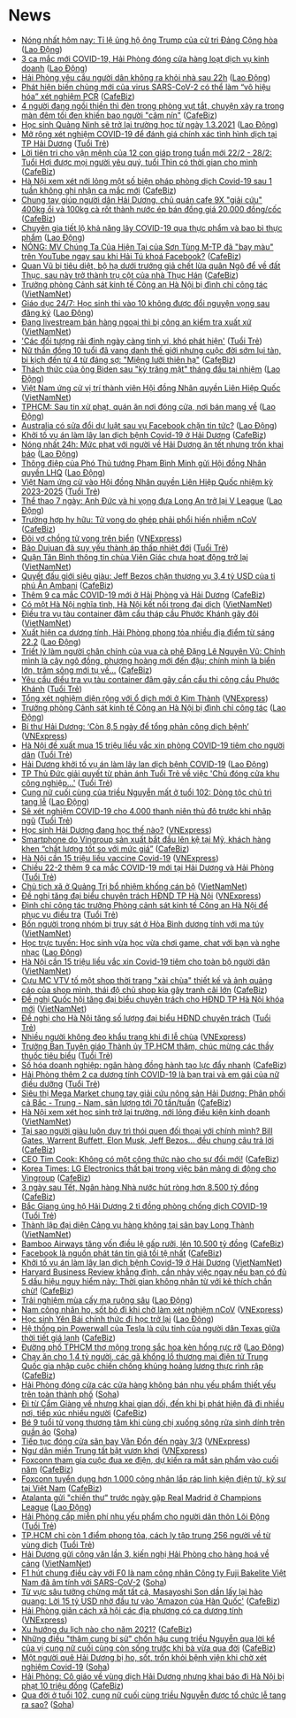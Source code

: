 # News

- [Nóng nhất hôm nay: Tỉ lệ ủng hộ ông Trump của cử tri Đảng Cộng hòa](https://laodong.vn/video-the-gioi/nong-nhat-hom-nay-ti-le-ung-ho-ong-trump-cua-cu-tri-dang-cong-hoa-882652.ldo) ([Lao Động](https://laodong.vn))
- [3 ca mắc mới COVID-19, Hải Phòng đóng cửa hàng loạt dịch vụ kinh doanh](https://laodong.vn/xa-hoi/3-ca-mac-moi-covid-19-hai-phong-dong-cua-hang-loat-dich-vu-kinh-doanh-882680.ldo) ([Lao Động](https://laodong.vn))
- [Hải Phòng yêu cầu người dân không ra khỏi nhà sau 22h](https://laodong.vn/xa-hoi/hai-phong-yeu-cau-nguoi-dan-khong-ra-khoi-nha-sau-22h-882684.ldo) ([Lao Động](https://laodong.vn))
- [Phát hiện biến chủng mới của virus SARS-CoV-2 có thể làm “vô hiệu hóa” xét nghiệm PCR](https://cafebiz.vn/phat-hien-bien-chung-moi-cua-virus-sars-cov-2-co-the-lam-vo-hieu-hoaxet-nghiem-pcr-20210222201925028.chn) ([CafeBiz](https://cafebiz.vn))
- [4 người đang ngồi thiền thì đèn trong phòng vụt tắt, chuyện xảy ra trong màn đêm tối đen khiến bao người "câm nín"](https://cafebiz.vn/4-nguoi-dang-ngoi-thien-thi-den-trong-phong-vut-tat-chuyen-xay-ra-trong-man-dem-toi-den-khien-bao-nguoi-cam-nin-20210222163455219.chn) ([CafeBiz](https://cafebiz.vn))
- [Học sinh Quảng Ninh sẽ trở lại trường học từ ngày 1.3.2021](https://laodong.vn/xa-hoi/hoc-sinh-quang-ninh-se-tro-lai-truong-hoc-tu-ngay-132021-882682.ldo) ([Lao Động](https://laodong.vn))
- [Mở rộng xét nghiệm COVID-19 để đánh giá chính xác tình hình dịch tại TP Hải Dương](https://tuoitre.vn/mo-rong-xet-nghiem-covid-19-de-danh-gia-chinh-xac-tinh-hinh-dich-tai-tp-hai-duong-20210222200802771.htm) ([Tuổi Trẻ](https://tuoitre.vn))
- [Lời tiên tri cho vận mệnh của 12 con giáp trong tuần mới 22/2 - 28/2: Tuổi Hợi được mọi người yêu quý, tuổi Thìn có thời gian cho mình](https://cafebiz.vn/loi-tien-tri-cho-van-menh-cua-12-con-giap-trong-tuan-moi-22-2-28-2-tuoi-hoi-duoc-moi-nguoi-yeu-quy-tuoi-thin-co-thoi-gian-cho-minh-20210222164557128.chn) ([CafeBiz](https://cafebiz.vn))
- [Hà Nội xem xét nới lỏng một số biện pháp phòng dịch Covid-19 sau 1 tuần không ghi nhận ca mắc mới](https://cafebiz.vn/ha-noi-xem-xet-noi-long-mot-so-bien-phap-phong-dich-covid-19-sau-1-tuan-khong-ghi-nhan-ca-mac-moi-20210222201509441.chn) ([CafeBiz](https://cafebiz.vn))
- [Chung tay giúp người dân Hải Dương, chủ quán cafe 9X "giải cứu" 400kg ổi và 100kg cà rốt thành nước ép bán đồng giá 20.000 đồng/cốc](https://cafebiz.vn/chung-tay-giup-nguoi-dan-hai-duong-chu-quan-cafe-9x-giai-cuu-400kg-oi-va-100kg-ca-rot-thanh-nuoc-ep-ban-dong-gia-20000-dong-coc-20210222160851453.chn) ([CafeBiz](https://cafebiz.vn))
- [Chuyên gia tiết lộ khả năng lây COVID-19 qua thực phẩm và bao bì thực phẩm](https://laodong.vn/the-gioi/chuyen-gia-tiet-lo-kha-nang-lay-covid-19-qua-thuc-pham-va-bao-bi-thuc-pham-882599.ldo) ([Lao Động](https://laodong.vn))
- [NÓNG: MV Chúng Ta Của Hiện Tại của Sơn Tùng M-TP đã "bay màu" trên YouTube ngay sau khi Hải Tú khoá Facebook?](https://cafebiz.vn/nong-mv-chung-ta-cua-hien-tai-cua-son-tung-m-tp-da-bay-mau-tren-youtube-ngay-sau-khi-hai-tu-khoa-facebook-20210222202836913.chn) ([CafeBiz](https://cafebiz.vn))
- [Quan Vũ bị tiêu diệt, bộ hạ dưới trướng giả chết lừa quân Ngô để về đất Thục, sau này trở thành trụ cột của nhà Thục Hán](https://cafebiz.vn/quan-vu-bi-tieu-diet-bo-ha-duoi-truong-gia-chet-lua-quan-ngo-de-ve-dat-thuc-sau-nay-tro-thanh-tru-cot-cua-nha-thuc-han-20210222162710292.chn) ([CafeBiz](https://cafebiz.vn))
- [Trưởng phòng Cảnh sát kinh tế Công an Hà Nội bị đình chỉ công tác](http://vietnamnet.vn/vn/thoi-su/truong-phong-canh-sat-kinh-te-cong-an-ha-noi-bi-dinh-chi-cong-tac-714714.html) ([VietNamNet](https://vietnamnet.vn))
- [Giáo dục 24/7: Học sinh thi vào 10 không được đổi nguyện vọng sau đăng ký](https://laodong.vn/video/giao-duc-247-hoc-sinh-thi-vao-10-khong-duoc-doi-nguyen-vong-sau-dang-ky-882634.ldo) ([Lao Động](https://laodong.vn))
- [Đang livestream bán hàng ngoại thì bị công an kiểm tra xuất xứ](http://vietnamnet.vn/vn/thoi-su/dang-livestream-ban-hang-ngoai-thi-bi-cong-an-kiem-tra-xuat-xu-714701.html) ([VietNamNet](https://vietnamnet.vn))
- ['Các đối tượng rải đinh ngày càng tinh vi, khó phát hiện'](https://tuoitre.vn/cac-doi-tuong-rai-dinh-ngay-cang-tinh-vi-kho-phat-hien-20210222194619841.htm) ([Tuổi Trẻ](https://tuoitre.vn))
- [Nữ thần đồng 10 tuổi đã vang danh thế giới nhưng cuộc đời sớm lụi tàn, bi kịch đến từ 4 từ đáng sợ: "Miệng lưỡi thiên hạ"](https://cafebiz.vn/nu-than-dong-10-tuoi-da-vang-danh-the-gioi-nhung-cuoc-doi-som-lui-tan-bi-kich-den-tu-4-tu-dang-so-mieng-luoi-thien-ha-20210222201043906.chn) ([CafeBiz](https://cafebiz.vn))
- [Thách thức của ông Biden sau &quot;kỳ trăng mật&quot; tháng đầu tại nhiệm](https://laodong.vn/the-gioi/thach-thuc-cua-ong-biden-sau-ky-trang-mat-thang-dau-tai-nhiem-882596.ldo) ([Lao Động](https://laodong.vn))
- [Việt Nam ứng cử vị trí thành viên Hội đồng Nhân quyền Liên Hiệp Quốc](http://vietnamnet.vn/vn/thoi-su/chinh-tri/viet-nam-ung-cu-vi-tri-thanh-vien-hoi-dong-nhan-quyen-lien-hiep-quoc-714708.html) ([VietNamNet](https://vietnamnet.vn))
- [TPHCM: Sau tin xử phạt, quán ăn nơi đóng cửa, nơi bán mang về](https://laodong.vn/kinh-te/tphcm-sau-tin-xu-phat-quan-an-noi-dong-cua-noi-ban-mang-ve-882364.ldo) ([Lao Động](https://laodong.vn))
- [Australia có sửa đổi dự luật sau vụ Facebook chặn tin tức?](https://laodong.vn/the-gioi/australia-co-sua-doi-du-luat-sau-vu-facebook-chan-tin-tuc-882562.ldo) ([Lao Động](https://laodong.vn))
- [Khởi tố vụ án làm lây lan dịch bệnh Covid-19 ở Hải Dương](https://cafebiz.vn/khoi-to-vu-an-lam-lay-lan-dich-benh-covid-19-o-hai-duong-20210222192910318.chn) ([CafeBiz](https://cafebiz.vn))
- [Nóng nhất 24h: Mức phạt với người về Hải Dương ăn tết nhưng trốn khai báo](https://laodong.vn/video/nong-nhat-24h-muc-phat-voi-nguoi-ve-hai-duong-an-tet-nhung-tron-khai-bao-882633.ldo) ([Lao Động](https://laodong.vn))
- [Thông điệp của Phó Thủ  tướng Phạm Bình Minh gửi Hội đồng Nhân quyền LHQ](https://laodong.vn/video/thong-diep-cua-pho-thu-tuong-pham-binh-minh-gui-hoi-dong-nhan-quyen-lhq-882648.ldo) ([Lao Động](https://laodong.vn))
- [Việt Nam ứng cử vào Hội đồng Nhân quyền Liên Hiệp Quốc nhiệm kỳ 2023-2025](https://tuoitre.vn/viet-nam-ung-cu-vao-hoi-dong-nhan-quyen-lien-hiep-quoc-nhiem-ky-2023-2025-20210222193715477.htm) ([Tuổi Trẻ](https://tuoitre.vn))
- [Thể thao 7 ngày: Anh Đức và hi vọng đưa Long An trở lại V League](https://laodong.vn/video/the-thao-7-ngay-anh-duc-va-hi-vong-dua-long-an-tro-lai-v-league-882569.ldo) ([Lao Động](https://laodong.vn))
- [Trường hợp hy hữu: Tử vong do ghép phải phổi hiến nhiễm nCoV](https://cafebiz.vn/truong-hop-hy-huu-tu-vong-do-ghep-phai-phoi-hien-nhiem-ncov-20210222192509844.chn) ([CafeBiz](https://cafebiz.vn))
- [Đôi vợ chồng tử vong trên biển](https://vnexpress.net/doi-vo-chong-tu-vong-tren-bien-4238680.html) ([VNExpress](https://vnexpress.net))
- [Bão Dujuan đã suy yếu thành áp thấp nhiệt đới](https://tuoitre.vn/bao-dujuan-da-suy-yeu-thanh-ap-thap-nhiet-doi-2021022218540133.htm) ([Tuổi Trẻ](https://tuoitre.vn))
- [Quận Tân Bình thông tin chùa Viên Giác chưa hoạt động trở lại](http://vietnamnet.vn/vn/thoi-su/quan-tan-binh-thong-tin-chua-vien-giac-chua-hoat-dong-tro-lai-714704.html) ([VietNamNet](https://vietnamnet.vn))
- [Quyết đấu giới siêu giàu: Jeff Bezos chặn thương vụ 3,4 tỷ USD của tỉ phú Ấn Ambani](https://cafebiz.vn/quyet-dau-gioi-sieu-giau-jeff-bezos-chan-thuong-vu-34-ty-usd-cua-ti-phu-an-ambani-20210222192125289.chn) ([CafeBiz](https://cafebiz.vn))
- [Thêm 9 ca mắc COVID-19 mới ở Hải Phòng và Hải Dương](https://cafebiz.vn/them-9-ca-mac-covid-19-moi-o-hai-phong-va-hai-duong-20210222191640898.chn) ([CafeBiz](https://cafebiz.vn))
- [Có một Hà Nội nghĩa tình, Hà Nội kết nối trong đại dịch](http://vietnamnet.vn/vn/thoi-su/chinh-tri/co-mot-ha-noi-nghia-tinh-ha-noi-ket-noi-trong-dai-dich-714703.html) ([VietNamNet](https://vietnamnet.vn))
- [Điều tra vụ tàu container đâm cẩu tháp cầu Phước Khánh gãy đôi](http://vietnamnet.vn/vn/thoi-su/an-toan-giao-thong/dieu-tra-vu-tau-container-dam-cau-thap-cau-phuoc-khanh-gay-doi-714707.html) ([VietNamNet](https://vietnamnet.vn))
- [Xuất hiện ca dương tính, Hải Phòng phong tỏa nhiều địa điểm từ sáng 22.2](https://laodong.vn/video/xuat-hien-ca-duong-tinh-hai-phong-phong-toa-nhieu-dia-diem-tu-sang-222-882458.ldo) ([Lao Động](https://laodong.vn))
- [Triết lý làm người chân chính của vua cà phê Đặng Lê Nguyên Vũ: Chính mình là cây ngô đồng, phượng hoàng mới đến đậu; chính mình là biển lớn, trăm sông mới tụ về...](https://cafebiz.vn/triet-ly-lam-nguoi-chan-chinh-cua-vua-ca-phe-dang-le-nguyen-vu-chinh-minh-la-cay-ngo-dong-phuong-hoang-voi-den-dau-chinh-minh-la-bien-lon-tram-song-moi-tu-ve-20210222155133561.chn) ([CafeBiz](https://cafebiz.vn))
- [Yêu cầu điều tra vụ tàu container đâm gãy cần cẩu thi công cầu Phước Khánh](https://tuoitre.vn/yeu-cau-dieu-tra-vu-tau-container-dam-gay-can-cau-thi-cong-cau-phuoc-khanh-20210222184612423.htm) ([Tuổi Trẻ](https://tuoitre.vn))
- [Tổng xét nghiệm diện rộng với ổ dịch mới ở Kim Thành](https://vnexpress.net/tong-xet-nghiem-dien-rong-voi-o-dich-moi-o-kim-thanh-4238675.html) ([VNExpress](https://vnexpress.net))
- [Trưởng phòng Cảnh sát kinh tế Công an Hà Nội bị đình chỉ công tác](https://laodong.vn/phap-luat/truong-phong-canh-sat-kinh-te-cong-an-ha-noi-bi-dinh-chi-cong-tac-882650.ldo) ([Lao Động](https://laodong.vn))
- [Bí thư Hải Dương: ‘Còn 8,5 ngày để tổng phản công dịch bệnh’](https://vnexpress.net/bi-thu-hai-duong-con-8-5-ngay-de-tong-phan-cong-dich-benh-4238648.html) ([VNExpress](https://vnexpress.net))
- [Hà Nội đề xuất mua 15 triệu liều vắc xin phòng COVID-19 tiêm cho người dân](https://tuoitre.vn/ha-noi-de-xuat-mua-15-trieu-lieu-vac-xin-phong-covid-19-tiem-cho-nguoi-dan-20210222175118144.htm) ([Tuổi Trẻ](https://tuoitre.vn))
- [Hải Dương khởi tố vụ án làm lây lan dịch bệnh COVID-19](https://laodong.vn/phap-luat/hai-duong-khoi-to-vu-an-lam-lay-lan-dich-benh-covid-19-882617.ldo) ([Lao Động](https://laodong.vn))
- [TP Thủ Đức giải quyết từ phản ánh Tuổi Trẻ về việc 'Chủ đóng cửa khu công nghiệp...'](https://tuoitre.vn/tp-thu-duc-giai-quyet-tu-phan-anh-tuoi-tre-ve-viec-chu-dong-cua-khu-cong-nghiep-20210222173243801.htm) ([Tuổi Trẻ](https://tuoitre.vn))
- [Cung nữ cuối cùng của triều Nguyễn mất ở tuổi 102: Dòng tộc chủ trì tang lễ](https://laodong.vn/xa-hoi/cung-nu-cuoi-cung-cua-trieu-nguyen-mat-o-tuoi-102-dong-toc-chu-tri-tang-le-882558.ldo) ([Lao Động](https://laodong.vn))
- [Sẽ xét nghiệm COVID-19 cho 4.000 thanh niên thủ đô trước khi nhập ngũ](https://tuoitre.vn/se-xet-nghiem-covid-19-cho-4-000-thanh-nien-thu-do-truoc-khi-nhap-ngu-20210222173735366.htm) ([Tuổi Trẻ](https://tuoitre.vn))
- [Học sinh Hải Dương đang học thế nào?](https://vnexpress.net/hoc-sinh-hai-duong-dang-hoc-the-nao-4238630.html) ([VNExpress](https://vnexpress.net))
- [Smartphone do Vingroup sản xuất bắt đầu lên kệ tại Mỹ, khách hàng khen “chất lượng tốt so với mức giá”](https://cafebiz.vn/smartphone-do-vingroup-san-xuat-bat-dau-len-ke-tai-my-khach-hang-khen-chat-luong-tot-so-voi-muc-gia-20210222182716804.chn) ([CafeBiz](https://cafebiz.vn))
- [Hà Nội cần 15 triệu liều vaccine Covid-19](https://vnexpress.net/ha-noi-can-15-trieu-lieu-vaccine-covid-19-4238633.html) ([VNExpress](https://vnexpress.net))
- [Chiều 22-2 thêm 9 ca mắc COVID-19 mới tại Hải Dương và Hải Phòng](https://tuoitre.vn/chieu-22-2-them-9-ca-mac-covid-19-moi-tai-hai-duong-va-hai-phong-20210222181537981.htm) ([Tuổi Trẻ](https://tuoitre.vn))
- [Chủ tịch xã ở Quảng Trị bổ nhiệm khống cán bộ](http://vietnamnet.vn/vn/thoi-su/chong-tham-nhung/chu-tich-xa-o-quang-tri-bo-nhiem-khong-can-bo-714696.html) ([VietNamNet](https://vietnamnet.vn))
- [Đề nghị tăng đại biểu chuyên trách HĐND TP Hà Nội](https://vnexpress.net/de-nghi-tang-dai-bieu-chuyen-trach-hdnd-tp-ha-noi-4238653.html) ([VNExpress](https://vnexpress.net))
- [Đình chỉ công tác trưởng Phòng cảnh sát kinh tế Công an Hà Nội để phục vụ điều tra](https://tuoitre.vn/dinh-chi-cong-tac-truong-phong-canh-sat-kinh-te-cong-an-ha-noi-de-phuc-vu-dieu-tra-20210222175649567.htm) ([Tuổi Trẻ](https://tuoitre.vn))
- [Bốn người trong nhóm bị truy sát ở Hòa Bình dương tính với ma túy](http://vietnamnet.vn/vn/thoi-su/bon-nguoi-trong-nhom-bi-truy-sat-o-hoa-binh-duong-tinh-voi-ma-tuy-714693.html) ([VietNamNet](https://vietnamnet.vn))
- [Học trực tuyến: Học sinh vừa học vừa chơi game, chat với bạn và nghe nhạc](https://laodong.vn/giao-duc/hoc-truc-tuyen-hoc-sinh-vua-hoc-vua-choi-game-chat-voi-ban-va-nghe-nhac-882516.ldo) ([Lao Động](https://laodong.vn))
- [Hà Nội cần 15 triệu liều vắc xin Covid-19 tiêm cho toàn bộ người dân](http://vietnamnet.vn/vn/thoi-su/ha-noi-can-15-trieu-lieu-vac-xin-covid-19-tiem-cho-toan-bo-nguoi-dan-714666.html) ([VietNamNet](https://vietnamnet.vn))
- [Cựu MC VTV tố một shop thời trang "xài chùa" thiết kế và ảnh quảng cáo của shop mình, thái độ chủ shop kia gây tranh cãi lớn](https://cafebiz.vn/cuu-mc-vtv-to-mot-shop-thoi-trang-xai-chua-thiet-ke-va-anh-quang-cao-cua-shop-minh-thai-do-chu-shop-kia-gay-tranh-cai-lon-20210222163553934.chn) ([CafeBiz](https://cafebiz.vn))
- [Đề nghị Quốc hội tăng đại biểu chuyên trách cho HĐND TP Hà Nội khóa mới](http://vietnamnet.vn/vn/thoi-su/quoc-hoi/de-nghi-quoc-hoi-tang-dai-bieu-chuyen-trach-cho-hdnd-tp-ha-noi-khoa-moi-714689.html) ([VietNamNet](https://vietnamnet.vn))
- [Đề nghị cho Hà Nội tăng số lượng đại biểu HĐND chuyên trách](https://tuoitre.vn/de-nghi-cho-ha-noi-tang-so-luong-dai-bieu-hdnd-chuyen-trach-20210222171046394.htm) ([Tuổi Trẻ](https://tuoitre.vn))
- [Nhiều người không đeo khẩu trang khi đi lễ chùa](https://vnexpress.net/nhieu-nguoi-khong-deo-khau-trang-khi-di-le-chua-4238595.html) ([VNExpress](https://vnexpress.net))
- [Trưởng Ban Tuyên giáo Thành ủy TP.HCM thăm, chúc mừng các thầy thuốc tiêu biểu](https://tuoitre.vn/truong-ban-tuyen-giao-thanh-uy-tp-hcm-tham-chuc-mung-cac-thay-thuoc-tieu-bieu-20210222170502975.htm) ([Tuổi Trẻ](https://tuoitre.vn))
- [Số hóa doanh nghiệp: ngân hàng đồng hành tạo lực đẩy nhanh](https://cafebiz.vn/so-hoa-doanh-nghiep-ngan-hang-dong-hanh-tao-luc-day-nhanh-2021022216590797.chn) ([CafeBiz](https://cafebiz.vn))
- [Hải Phòng thêm 2 ca dương tính COVID-19 là bạn trai và em gái của nữ điều dưỡng](https://tuoitre.vn/hai-phong-them-2-ca-duong-tinh-covid-19-la-ban-trai-va-em-gai-cua-nu-dieu-duong-20210222171519785.htm) ([Tuổi Trẻ](https://tuoitre.vn))
- [Siêu thị Mega Market chung tay giải cứu nông sản Hải Dương: Phân phối cả Bắc - Trung - Nam, sản lượng tới 70 tấn/tuần](https://cafebiz.vn/sieu-thi-mega-market-chung-tay-giai-cuu-nong-san-hai-duong-phan-phoi-ca-bac-trung-nam-san-luong-toi-70-tan-tuan-20210222171818148.chn) ([CafeBiz](https://cafebiz.vn))
- [Hà Nội xem xét học sinh trở lại trường, nới lỏng điều kiện kinh doanh](http://vietnamnet.vn/vn/thoi-su/ha-noi-xem-xet-hoc-sinh-tro-lai-truong-noi-long-dieu-kien-kinh-doanh-714680.html) ([VietNamNet](https://vietnamnet.vn))
- [Tại sao người giàu luôn duy trì thói quen đối thoại với chính mình? Bill Gates, Warrent Buffett, Elon Musk, Jeff Bezos... đều chung câu trả lời](https://cafebiz.vn/tai-sao-nguoi-giau-luon-duy-tri-thoi-quen-doi-thoai-voi-chinh-minh-bill-gates-warrent-buffett-elon-musk-jeff-bezos-deu-chung-cau-tra-loi-20210222170751314.chn) ([CafeBiz](https://cafebiz.vn))
- [CEO Tim Cook: Không có một công thức nào cho sự đổi mới!](https://cafebiz.vn/ceo-tim-cook-khong-co-mot-cong-thuc-nao-cho-su-doi-moi-20210222154305483.chn) ([CafeBiz](https://cafebiz.vn))
- [Korea Times: LG Electronics thất bại trong việc bán mảng di động cho Vingroup](https://cafebiz.vn/korea-times-lg-electronics-that-bai-trong-viec-ban-mang-di-dong-cho-vingroup-20210222165031465.chn) ([CafeBiz](https://cafebiz.vn))
- [3 ngày sau Tết, Ngân hàng Nhà nước hút ròng hơn 8.500 tỷ đồng](https://cafebiz.vn/3-ngay-sau-tet-ngan-hang-nha-nuoc-hut-rong-hon-8500-ty-dong-20210222164429447.chn) ([CafeBiz](https://cafebiz.vn))
- [Bắc Giang ủng hộ Hải Dương 2 tỉ đồng phòng chống dịch COVID-19](https://tuoitre.vn/bac-giang-ung-ho-hai-duong-2-ti-dong-phong-chong-dich-covid-19-20210222162019579.htm) ([Tuổi Trẻ](https://tuoitre.vn))
- [Thành lập đại diện Cảng vụ hàng không tại sân bay Long Thành](http://vietnamnet.vn/vn/thoi-su/an-toan-giao-thong/thanh-lap-dai-dien-cang-vu-hang-khong-tai-san-bay-long-thanh-714674.html) ([VietNamNet](https://vietnamnet.vn))
- [Bamboo Airways tăng vốn điều lệ gấp rưỡi, lên 10.500 tỷ đồng](https://cafebiz.vn/bamboo-airways-tang-von-dieu-le-gap-ruoi-len-10500-ty-dong-20210222163138072.chn) ([CafeBiz](https://cafebiz.vn))
- [Facebook là nguồn phát tán tin giả tồi tệ nhất](https://cafebiz.vn/facebook-la-nguon-phat-tan-tin-gia-toi-te-nhat-20210222134756418.chn) ([CafeBiz](https://cafebiz.vn))
- [Khởi tố vụ án làm lây lan dịch bệnh Covid-19 ở Hải Dương](http://vietnamnet.vn/vn/thoi-su/khoi-to-vu-an-lam-lay-lan-dich-benh-covid-19-o-hai-duong-714669.html) ([VietNamNet](https://vietnamnet.vn))
- [Harvard Business Review khẳng định, cần nhảy việc ngay nếu bạn có đủ 5 dấu hiệu nguy hiểm này: Thời gian không nhân từ với kẻ thích chần chừ!](https://cafebiz.vn/harvard-business-review-khang-dinh-can-nhay-viec-ngay-neu-ban-co-du-5-dau-hieu-nguy-hiem-nay-thoi-gian-khong-nhan-tu-voi-ke-thich-chan-chu-2021022216124455.chn) ([CafeBiz](https://cafebiz.vn))
- [Trải nghiệm mùa cấy mạ ruộng sâu](https://laodong.vn/photo/trai-nghiem-mua-cay-ma-ruong-sau-882466.ldo) ([Lao Động](https://laodong.vn))
- [Nam công nhân ho, sốt bỏ đi khi chờ làm xét nghiệm nCoV](https://vnexpress.net/nam-cong-nhan-ho-sot-bo-di-khi-cho-lam-xet-nghiem-ncov-4238541.html) ([VNExpress](https://vnexpress.net))
- [Học sinh Yên Bái chính thức đi học trở lại](https://laodong.vn/photo/hoc-sinh-yen-bai-chinh-thuc-di-hoc-tro-lai-882478.ldo) ([Lao Động](https://laodong.vn))
- [Hệ thống pin Powerwall của Tesla là cứu tinh của người dân Texas giữa thời tiết giá lạnh](https://cafebiz.vn/he-thong-pin-powerwall-cua-tesla-la-cuu-tinh-cua-nguoi-dan-texas-giua-thoi-tiet-gia-lanh-20210222135223163.chn) ([CafeBiz](https://cafebiz.vn))
- [Đường phố TPHCM thơ mộng trong sắc hoa kèn hồng rực rỡ](https://laodong.vn/photo/duong-pho-tphcm-tho-mong-trong-sac-hoa-ken-hong-ruc-ro-882519.ldo) ([Lao Động](https://laodong.vn))
- [Chạy ăn cho 1,4 tỷ người, các gã khổng lồ thương mại điện tử Trung Quốc gia nhập cuộc chiến chống khủng hoảng lương thực rình rập](https://cafebiz.vn/chay-an-cho-14-ty-nguoi-cac-ga-khong-lo-thuong-mai-dien-tu-trung-quoc-gia-nhap-cuoc-chien-chong-khung-hoang-luong-thuc-rinh-rap-20210222153931055.chn) ([CafeBiz](https://cafebiz.vn))
- [Hải Phòng đóng cửa các cửa hàng không bán nhu yếu phẩm thiết yếu trên toàn thành phố](https://soha.vn/hai-phong-dong-cua-cac-cua-hang-khong-ban-nhu-yeu-pham-thiet-yeu-tren-toan-thanh-pho-20210222112623648.htm) ([Soha](https://soha.vn))
- [Đi từ Cẩm Giàng về nhưng khai gian dối, đến khi bị phát hiện đã đi nhiều nơi, tiếp xúc nhiều người](https://cafebiz.vn/di-tu-cam-giang-ve-nhung-khai-gian-doi-den-khi-bi-phat-hien-da-di-nhieu-noi-tiep-xuc-nhieu-nguoi-20210222154524946.chn) ([CafeBiz](https://cafebiz.vn))
- [Bé 9 tuổi tử vong thương tâm khi cùng chị xuống sông rửa sình dính trên quần áo](https://soha.vn/be-9-tuoi-tu-vong-thuong-tam-khi-cung-chi-xuong-song-rua-sinh-dinh-tren-quan-ao-20210222152634684.htm) ([Soha](https://soha.vn))
- [Tiếp tục đóng cửa sân bay Vân Đồn đến ngày 3/3](https://vnexpress.net/tiep-tuc-dong-cua-san-bay-van-don-den-ngay-3-3-4238520.html) ([VNExpress](https://vnexpress.net))
- [Ngư dân miền Trung tất bật vươn khơi](https://vnexpress.net/ngu-dan-mien-trung-tat-bat-vuon-khoi-4238409.html) ([VNExpress](https://vnexpress.net))
- [Foxconn tham gia cuộc đua xe điện, dự kiến ra mắt sản phẩm vào cuối năm](https://cafebiz.vn/foxconn-tham-gia-cuoc-dua-xe-dien-du-kien-ra-mat-san-pham-vao-cuoi-nam-20210222134416463.chn) ([CafeBiz](https://cafebiz.vn))
- [Foxconn tuyển dụng hơn 1.000 công nhân lắp ráp linh kiện điện tử, kỹ sư tại Việt Nam](https://cafebiz.vn/foxconn-tuyen-dung-hon-1000-cong-nhan-lap-rap-linh-kien-dien-tu-ky-su-tai-viet-nam-20210222152757144.chn) ([CafeBiz](https://cafebiz.vn))
- [Atalanta gửi &quot;chiến thư&quot; trước ngày gặp Real Madrid ở Champions League](https://laodong.vn/video/atalanta-gui-chien-thu-truoc-ngay-gap-real-madrid-o-champions-league-882472.ldo) ([Lao Động](https://laodong.vn))
- [Hải Phòng cấp miễn phí nhu yếu phẩm cho người dân thôn Lôi Động](https://tuoitre.vn/hai-phong-cap-mien-phi-nhu-yeu-pham-cho-nguoi-dan-thon-loi-dong-20210222135805652.htm) ([Tuổi Trẻ](https://tuoitre.vn))
- [TP.HCM chỉ còn 1 điểm phong tỏa, cách ly tập trung 256 người về từ vùng dịch](https://tuoitre.vn/tp-hcm-chi-con-1-diem-phong-toa-cach-ly-tap-trung-256-nguoi-ve-tu-vung-dich-20210222150155556.htm) ([Tuổi Trẻ](https://tuoitre.vn))
- [Hải Dương gửi công văn lần 3, kiến nghị Hải Phòng cho hàng hoá về cảng](http://vietnamnet.vn/vn/thoi-su/hai-duong-gui-cong-van-lan-3-kien-nghi-hai-phong-cho-hang-hoa-ve-cang-714635.html) ([VietNamNet](https://vietnamnet.vn))
- [F1 hút chung điếu cày với F0 là nam công nhân Công ty Fuji Bakelite Việt Nam đã âm tính với SARS-CoV-2](https://soha.vn/f1-hut-chung-dieu-cay-voi-f0-la-nam-cong-nhan-cong-ty-fuji-bakelite-viet-nam-da-am-tinh-voi-sars-cov-2-20210222151706257.htm) ([Soha](https://soha.vn))
- [Từ vực sâu tưởng chừng mất tất cả, Masayoshi Son dần lấy lại hào quang: Lời 15 tỷ USD nhờ đầu tư vào 'Amazon của Hàn Quốc'](https://cafebiz.vn/tu-vuc-sau-tuong-chung-mat-tat-ca-masayoshi-son-dan-lay-lai-hao-quang-loi-15-ty-usd-nho-dau-tu-vao-amazon-cua-han-quoc-20210222151440838.chn) ([CafeBiz](https://cafebiz.vn))
- [Hải Phòng giãn cách xã hội các địa phương có ca dương tính](https://vnexpress.net/hai-phong-gian-cach-xa-hoi-cac-dia-phuong-co-ca-duong-tinh-4238518.html) ([VNExpress](https://vnexpress.net))
- [Xu hướng du lịch nào cho năm 2021?](https://cafebiz.vn/xu-huong-du-lich-nao-cho-nam-2021-20210222145816723.chn) ([CafeBiz](https://cafebiz.vn))
- [Những điều "thâm cung bí sử" chốn hậu cung triều Nguyễn qua lời kể của vị cung nữ cuối cùng còn sống trước khi bà vừa qua đời](https://cafebiz.vn/nhung-dieu-tham-cung-bi-su-chon-hau-cung-trieu-nguyen-qua-loi-ke-cua-vi-cung-nu-cuoi-cung-con-song-truoc-khi-ba-vua-qua-doi-20210222145039535.chn) ([CafeBiz](https://cafebiz.vn))
- [Một người quê Hải Dương bị ho, sốt, trốn khỏi bệnh viện khi chờ xét nghiệm Covid-19](https://soha.vn/mot-nguoi-que-hai-duong-bi-ho-sot-tron-khoi-benh-vien-khi-cho-xet-nghiem-covid-19-20210222142157884.htm) ([Soha](https://soha.vn))
- [Hải Phòng: Cô giáo về vùng dịch Hải Dương nhưng khai báo đi Hà Nội bị phạt 10 triệu đồng](https://cafebiz.vn/hai-phong-co-giao-ve-vung-dich-hai-duong-nhung-khai-bao-di-ha-noi-bi-phat-10-trieu-dong-20210222144715641.chn) ([CafeBiz](https://cafebiz.vn))
- [Qua đời ở tuổi 102, cung nữ cuối cùng triều Nguyễn được tổ chức lễ tang ra sao?](https://soha.vn/qua-doi-o-tuoi-102-cung-nu-cuoi-cung-trieu-nguyen-duoc-to-chuc-le-tang-ra-sao-20210222144002905.htm) ([Soha](https://soha.vn))

